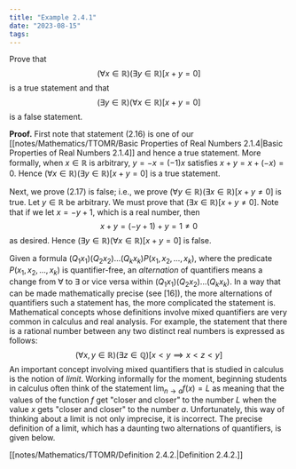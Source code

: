 ```yaml
---
title: "Example 2.4.1"
date: "2023-08-15"
tags:
---
```


Prove that
$$
\tag{2.16}
(\forall x\in\mathbb{R})(\exists y\in\mathbb{R})[x+y=0]
$$
is a true statement and that
$$
\tag{2.17}
(\exists y\in\mathbb{R})(\forall x\in\mathbb{R})[x+y=0]
$$
is a false statement.

**Proof.** First note that statement (2.16) is one of our [[notes/Mathematics/TTOMR/Basic Properties of Real Numbers 2.1.4|Basic Properties of Real Numbers 2.1.4]] and hence a true statement. More formally, when $x\in\mathbb{R}$ is arbitrary, $y=-x=(-1)x$ satisfies $x+y=x+(-x)=0$. Hence $(\forall x\in\mathbb{R})(\exists y\in\mathbb{R})[x+y=0]$ is a true statement.

Next, we prove (2.17) is false; i.e., we prove $(\forall y \in\mathbb{R})(\exists x\in\mathbb{R})[x+y\ne 0]$ is true. Let $y\in\mathbb{R}$ be arbitrary. We must prove that $(\exists x\in\mathbb{R})[x+y\ne 0]$. Note that if we let $x=-y+1$, which is a real number, then
$$
x+y=(-y+1)+y=1\ne 0
$$
as desired. Hence $(\exists y\in\mathbb{R})(\forall x\in\mathbb{R})[x+y=0]$ is false.

Given a formula $(Q_{1}x_{1})(Q_{2}x_{2})\dots(Q_{k}x_{k})P(x_{1},x_{2},\dots,x_{k})$, where the predicate $P(x_{1},x_{2},\dots,x_{k})$ is quantifier-free, an *alternation* of quantifiers means a change from $\forall$ to $\exists$ or vice versa within $(Q_{1}x_{1})(Q_{2}x_{2})\dots(Q_{k}x_{k})$. In a way that can be made mathematically precise (see \[16]), the more alternations of quantifiers such a statement has, the more complicated the statement is. Mathematical concepts whose definitions involve mixed quantifiers are very common in calculus and real analysis. For example, the statement that there is a rational number between any two distinct real numbers is expressed as follows:
$$
(\forall x,y\in\mathbb{R})(\exists z\in\mathbb{Q})[x<y\implies x<z<y]
$$
An important concept involving mixed quantifiers that is studied in calculus is the notion of *limit*. Working informally for the moment, beginning students in calculus often think of the statement $\lim_{ n \to a }f(x)=L$ as meaning that the values of the function $f$ get "closer and closer" to the number $L$ when the value $x$ gets "closer and closer" to the number $a$. Unfortunately, this way of thinking about a limit is not only imprecise, it is incorrect. The precise definition of a limit, which has a daunting two alternations of quantifiers, is given below.

[[notes/Mathematics/TTOMR/Definition 2.4.2.|Definition 2.4.2.]]
